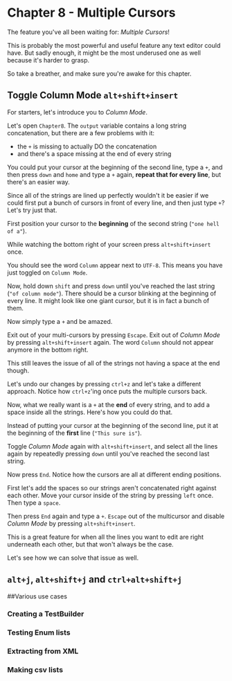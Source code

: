 # Chapter 8 - Multiple Cursors
The feature you've all been waiting for: _Multiple Cursors_!

This is probably the most powerful and useful feature any text editor could have. But sadly enough, it might be the most underused one as well because it's harder to grasp.

So take a breather, and make sure you're awake for this chapter.

## Toggle Column Mode `alt+shift+insert`
For starters, let's introduce you to _Column Mode_.

Let's open `Chapter8`. The `output` variable contains a long string concatenation, but there are a few problems with it:
* the `+` is missing to actually DO the concatenation
* and there's a space missing at the end of every string

You could put your cursor at the beginning of the second line, type a `+`, and then press `down` and `home` and type a `+` again, **repeat that for every line**, but there's an easier way.

Since all of the strings are lined up perfectly wouldn't it be easier if we could first put a bunch of cursors in front of every line, and then just type `+`? Let's try just that.

First position your cursor to the **beginning** of the second string (`"one hell of a"`).

While watching the bottom right of your screen press `alt+shift+insert` once.

You should see the word `Column` appear next to `UTF-8`. This means you have just toggled on `Column Mode`.

Now, hold down `shift` and press `down` until you've reached the last string (`"of column mode"`). There should be a cursor blinking at the beginning of every line.
It might look like one giant cursor, but it is in fact a bunch of them.

Now simply type a `+` and be amazed.

Exit out of your multi-cursors by pressing `Escape`. Exit out of _Column Mode_ by pressing `alt+shift+insert` again. The word `Column` should not appear anymore in the bottom right.

This still leaves the issue of all of the strings not having a space at the end though.

Let's undo our changes by pressing `ctrl+z` and let's take a different approach. Notice how `ctrl+z`'ing once puts the multiple cursors back.

Now, what we really want is a `+` at the **end** of every string, and to add a space inside all the strings. Here's how you could do that.

Instead of putting your cursor at the beginning of the second line, put it at the beginning of the **first** line (`"This sure is"`).

Toggle _Column Mode_ again with `alt+shift+insert`, and select all the lines again by repeatedly pressing `down` until you've reached the second last string.

Now press `End`. Notice how the cursors are all at different ending positions.

First let's add the spaces so our strings aren't concatenated right against each other. Move your cursor inside of the string by pressing `left` once. Then type a `space`.

Then press `End` again and type a `+`. `Escape` out of the multicursor and disable _Column Mode_ by pressing `alt+shift+insert`.

This is a great feature for when all the lines you want to edit are right underneath each other, but that won't always be the case.

Let's see how we can solve that issue as well.

## `alt+j`, `alt+shift+j` and `ctrl+alt+shift+j`

##Various use cases
### Creating a TestBuilder

### Testing Enum lists

### Extracting from XML

### Making csv lists
